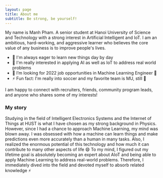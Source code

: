 ```yaml
---
layout: page
title: About me
subtitle: Be strong, be yourself!
---
```


My name is Manh Pham. A senior student at Hanoi University of Science and Technology with a strong interest in Artificial Intelligent and IoT. I am an ambitious, hard-working, and aggressive learner who believes the core value of any business is to improve people's lives.

- 👋 I'm always eager to learn new things day by day
- 👯 I'm really interested in applying AI as well as IoT to address real world problems
- 🔭 I’m looking for 2022 job opportunities in Machine Learning Engineer 🙋
- ⚡ Fun fact: I'm really into soccer and my favorite team is MU, still 🙂


I am happy to connect with recruiters, friends, community program leads, and anyone who shares some of my interests!

### My story

Studying in the field of Intelligent Electronics Systems and the Internet of Things at HUST is what I have chosen as my strong background in Physics. However, since I had a chance to approach Machine Learning, my mind was blown away. I was obsessed with how a machine can learn things and make predictions even more accurately than a human in many tasks. Also, I realized the enormous potential of this technology and how much it can contribute to many other aspects of life :smile: To my mind, I figured out my lifetime goal is absolutely becoming an expert about AIoT and being able to apply Machine Learning to address real-world problems. Therefore, I immediately dived into the field and devoted myself to absorb related knowledge ⚡
